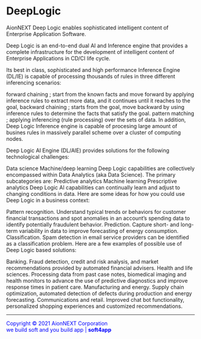 # DeepLogic


AionNEXT Deep Logic enables sophisticated intelligent content of Enterprise Application Software.

Deep Logic is an end-to-end dual AI and Inference engine that provides a complete infrastructure for the development of intelligent content of Enterprise Applications in CD/CI life cycle.

Its best in class, sophisticated and high performance Inference Engine (DL/IE) is capable of processing thousands of rules in three different inferencing scenarios:

forward chaining ; start from the known facts and move forward by applying inference rules to extract more data, and it continues until it reaches to the goal,
backward chaining ; starts from the goal, move backward by using inference rules to determine the facts that satisfy the goal.
pattern matching ; applying inferencing (rule processing) over the sets of data.
In addition, Deep Logic Inference engine is capable of procesing large amount of busines rules in massively parallel scheme over a cluster of computing nodes.

Deep Logic AI Engine (DL/AIE) provides solutions for the following technological challenges:

Data science
Machine/deep learning
Deep Logic capabilities are collectively encompassed within Data Analytics (aka Data Science). The primary subcategories are:
Predictive analytics
Machine learning
Prescriptive analytics
Deep Logic AI capabilities can continually learn and adjust to changing conditions in data.
Here are some ideas for how you could use Deep Logic in a business context:

Pattern recognition. Understand typical trends or behaviors for customer financial transactions and spot anomalies in an account’s spending data to identify potentially fraudulent behavior.
Prediction. Capture short- and long-term variability in data to improve forecasting of energy consumption.
Classification. Spam detection in email service providers can be identified as a classification problem.
Here are a few examples of possible use of Deep Logic based solutions:

Banking. Fraud detection, credit and risk analysis, and market recommendations provided by automated financial advisers.
Health and life sciences. Processing data from past case notes, biomedical imaging and health monitors to advance the use of predictive diagnostics and improve response times in patient care.
Manufacturing and energy. Supply chain optimization, automated detection of defects during production and energy forecasting.
Communications and retail. Improved chat bot functionality, personalized shopping experiences and customized recommendations.




____________________
<span style="color:blue">Copyright © 2021 AionNEXT Corporation<br>
we build soft and you build app | <b>soft4app</b>
